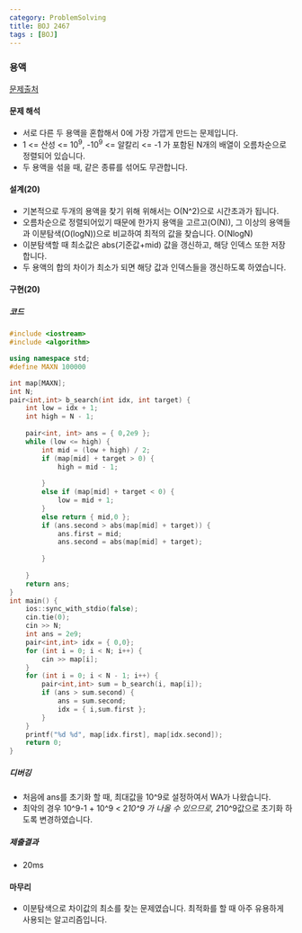 ```yaml
---
category: ProblemSolving
title: BOJ 2467
tags : [BOJ]
---
```

### 용액
[문제출처](https://www.acmicpc.net/problem/2467)

#### 문제 해석
 - 서로 다른 두 용액을 혼합해서 0에 가장 가깝게 만드는 문제입니다.
 - 1 <= 산성 <= 10<sup>9</sup>, -10<sup>9</sup> <= 알칼리 <= -1 가 포함된 N개의 배열이 오름차순으로 정렬되어 있습니다.
 - 두 용액을 섞을 때, 같은 종류를 섞어도 무관합니다.
 
#### 설계(20)
 - 기본적으로 두개의 용액을 찾기 위해 위해서는 O(N^2)으로 시간초과가 됩니다.
 - 오름차순으로 정렬되어있기 때문에 한가지 용액을 고르고(O(N)), 그 이상의 용액들과 이분탐색(O(logN))으로 비교하여 최적의 값을 찾습니다. O(NlogN)
 - 이분탐색할 때 최소값은 abs(기준값+mid) 값을 갱신하고, 해당 인덱스 또한 저장합니다.
 - 두 용액의 합의 차이가 최소가 되면 해당 값과 인덱스들을 갱신하도록 하였습니다.
    
#### 구현(20)

##### 코드
```cpp
#include <iostream>
#include <algorithm>

using namespace std;
#define MAXN 100000

int map[MAXN];
int N;
pair<int,int> b_search(int idx, int target) {
	int low = idx + 1;
	int high = N - 1;
	
	pair<int, int> ans = { 0,2e9 };
	while (low <= high) {
		int mid = (low + high) / 2;
		if (map[mid] + target > 0) {
			high = mid - 1;
			
		}
		else if (map[mid] + target < 0) {
			low = mid + 1;
		}
		else return { mid,0 };
		if (ans.second > abs(map[mid] + target)) {
			ans.first = mid;
			ans.second = abs(map[mid] + target);
			
		}
		
	}
	return ans;
}
int main() {
	ios::sync_with_stdio(false);
	cin.tie(0);
	cin >> N;
	int ans = 2e9;
	pair<int,int> idx = { 0,0};
	for (int i = 0; i < N; i++) {
		cin >> map[i];
	}
	for (int i = 0; i < N - 1; i++) {
		pair<int,int> sum = b_search(i, map[i]);
		if (ans > sum.second) {
			ans = sum.second;
			idx = { i,sum.first };
		}
	}
	printf("%d %d", map[idx.first], map[idx.second]);
	return 0;
}
```
##### 디버깅   
 - 처음에 ans를 초기화 할 때, 최대값을 10^9로 설정하여서 WA가 나왔습니다.
 - 최악의 경우 10^9-1 + 10^9 < 2*10^9 가 나올 수 있으므로, 2*10^9값으로 초기화 하도록 변경하였습니다.
      
##### 제출결과
 - 20ms 
 
#### 마무리
 - 이분탐색으로 차이값의 최소를 찾는 문제였습니다. 최적화를 할 때 아주 유용하게 사용되는 알고리즘입니다.
